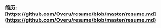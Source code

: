 ### 简历: [https://github.com/Overu/resume/blob/master/resume.md](https://github.com/Overu/resume/blob/master/resume.md)